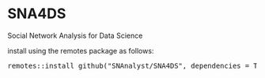 # SNA4DS
Social Network Analysis for Data Science

install using the remotes package as follows:
<div class="highlight highlight-source-r"><pre><span class="pl-e">remotes::install_github("SNAnalyst/SNA4DS", dependencies = TRUE)</span></pre></div>
